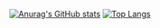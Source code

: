 <!-- ## Hi there 👋 -->

[![Anurag's GitHub stats](https://github-readme-stats.vercel.app/api?username=qiujie8092916&count_private=true&show_icons=true&theme=one_dark_pro&hide_title=true&hide_rank=true&show_owner=true)](https://github.com/anuraghazra/github-readme-stats)
[![Top Langs](https://github-readme-stats.vercel.app/api/top-langs/?username=qiujie8092916&layout=compact&theme=one_dark_pro)](https://github.com/anuraghazra/github-readme-stats)


<!--
**qiujie8092916/qiujie8092916** is a ✨ _special_ ✨ repository because its `README.md` (this file) appears on your GitHub profile.

Here are some ideas to get you started:

- 🔭 I’m currently working on ...
- 🌱 I’m currently learning ...
- 👯 I’m looking to collaborate on ...
- 🤔 I’m looking for help with ...
- 💬 Ask me about ...
- 📫 How to reach me: ...
- 😄 Pronouns: ...
- ⚡ Fun fact: ...
-->
